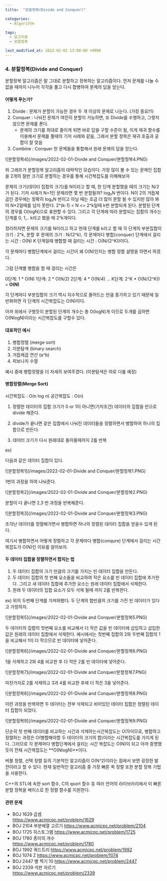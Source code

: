 ```yaml
---
title:  "분할정복(Divide and Conquer)"

categories:
  - Algorithm

tags:
  - 알고리즘
  - 분할정복

last_modified_at: 2022-02-02 13:00:00 +0900
---
```


### 4. 분할정복(Divide and Conquer)

분할정복 알고리즘은 말 그대로 분할하고 정복하는 알고리즘이다. 먼저 문제를 나눌 수 없을 때까지 나누어 각각을 풀고 다시 합병하여 문제의 답을 얻는다. 

#### 어떻게 푸는가?

1. Divide : 문제가 분할이 가능한 경우 두 개 이상의 문제로 나눈다. (가장 중요!!!)
2. Conquer : 나눠진 문제가 여전히 분할이 가능하면, 또 Divide를 수행하고, 그렇지 않으면 문제를 푼다. 
   - 문제의 크기를 최대로 줄이게 되면 바로 답을 구할 수준이 됨, 이게 재귀 함수를 이용해서 문제를 풀때의 기저 사례와 같음, 그래서 분할 정복은 재귀 호출과 궁합이 잘 맞음
3. Combine : Conquer 한 문제들을 통합해서 원래 문제의 답을 얻는다.

![분할정복4](/images/2022-02-01-Divide and Conquer/분할정복4.PNG)

위 그래프가 분할정복 알고리즘의 대략적인 모습이다.
가장 많이 볼 수 있는 문제인 집합을 2개의 절반 크기로 분할하는 경우를 통해 시간복잡도를 이해해보자

문제의 크기(데이터 집합의 크기)를 N이라고 할 때, 한 단계 분할했을 때의 크기는 N/2가 된다. 기저 사례가 N=1인 문제라면 몇 번 분할될까?
log₂N 번이다. N이 2의 거듭제곱인 경우에는 정확히 log₂N 번이고 아닐 때는 조금 더 많이 분할 될 수 있지만 많아 봐야 N*2일때를 넘지 못한다.
2^(k-1) < N <= 2^k일때 k번 분할되게 된다. 분할된 단계의 경우를 O(logN)으로 표현할 수 있다.
그리고 각 단계에 따라 분할되는 집합의 개수는 단계를 0, 1,.. k라고 봤을 때 2^k개이다.

정리하자면 문제의 크기를 N이라고 하고 현재 단계를 k라고 할 때 
각 단계의 부분집합의 크기 : 2^k,
분할 후 문제의 크기 : N/(2^k),
각 문제마다 병합(conquer) 단계에서 걸리는 시간 : O(N)
K 단계일때 병합할 때 걸리는 시간 : O(N/(2^K))이다.

각 문제마다 병합단계에서 걸리는 시간이 왜 O(N)인지는 병합 정렬 설명을 하면서 하겠다.

그럼 단계별 병합을 할 때 걸리는 시간은 

0단계: 1 * O(N)
1단계: 2 * O(N/2)
2단계: 4 * O(N/4)
...
K단계: 2^K * O(N/(2^K)) = **O(N)**

각 단계마다 부분집합의 크기 역시 지수적으로 줄어드는 만큼 증가하고 있기 때문에 일반화하면 각 단계의 시간복잡도는 O(N)이다.

아까 위에서 구했듯이 분할된 단계의 개수는 총 O(logN)개 이므로 두개를 곱하면 O(NlogN)이라는 시간복잡도를 구할수 있다.

#### 대표적인 예시

1. 병합정렬 (merge sort)
2. 이분탐색 (binary search)
3. 거듭제곱 연산 (a^b)
4. 피보나치 수열

예시 중에 병합정렬을 더 자세히 보여주겠다. (이분탐색은 따로 다룰 예정)

#### 병합정렬(Merge Sort)

시간복잡도 : O(n log n)
공간복잡도 : O(n)

1. 정렬한 데이터의 집합 크기가 0 or 1이 아니면(기저조건) 데이터의 집합을 반으로 divide 해준다.

2. divide가 끝나면 같은 집합에서 나눠진 데이터들을 정렬하면서 병합하여 하나의 집합으로 만든다.
3. 데이터 크기가 다시 원래대로 돌아올때까지 2를 반복

ex)

다음과 같은 데이터 집합이 있다.

![분할정복1](/images/2022-02-01-Divide and Conquer/분할정복1.PNG)

1번의 과정을 하여 나눠준다.

![분할정복2](/images/2022-02-01-Divide and Conquer/분할정복2.PNG)



분할이 다 끝나면 2,3 번 과정을 반복해준다.

![분할정복3](/images/2022-02-01-Divide and Conquer/분할정복3.PNG)

조각난 데이터를 정렬해가면서 병합하면 하나의 정렬된 데이터 집합을 얻을수 있게 된다.

여기서 병합하면서 어떻게 정렬하고 각 문제마다 병합(conqure) 단계에서 걸리는 시간복잡도가 O(N)인 이유를 알아보자.

#### 두 데이터 집합을 정렬하면서 합치는 법

1. 두 데이터 집합의 크기 만큼의 크기를 가지는 빈 데이터 집합을 만든다.
2. 두 데이터 집합의 첫 번째 요소들을 비교하여 작은 요소를 빈 데이터 집합에 추가한다. 그리고 새 데이터 집합에 추가한 요소는 원래 데이터 집합에서 삭제한다.
3. 원래 두 데이터의 집합 요소가 모두 삭제 될때 까지 2를 반복한다.

ex) 위의 두번째 단계를 가져와봤다. 두 단계의 합만큼의 크기를 가진 빈 데이터가 있다고 가정하자.

![분할정복5](/images/2022-02-01-Divide and Conquer/분할정복5.PNG)

두 데이터의 집합의 첫번째 요소를 비교해서 더 작은 값을 빈 데이터에 삽입하고 삽입한 값은 원래의 데이터 집합에서 삭제한다. 예시에서는 첫번째 집합의 2와 두번째 집합의 1을 비교해서 1이 더 작으므로 빈 데이터에 넣어준다.

![분할정복6](/images/2022-02-01-Divide and Conquer/분할정복6.PNG)

1을 삭제하고 2와 4를 비교한 후 더 작은 2를 빈 데이터에 넣어준다.

![분할정복7](/images/2022-02-01-Divide and Conquer/분할정복7.PNG)

마찬가지로 2를 삭제하고 3과 4를 비교한 후에 더 작은 3을 넣어준다.

![분할정복8](/images/2022-02-01-Divide and Conquer/분할정복8.PNG)

이런 과정을 반복하면 두 데이터는 전부 삭제되고 비어있던 데이터 집합은 정렬된 데이터 집합이 되었다. 

![분할정복9](/images/2022-02-01-Divide and Conquer/분할정복9.PNG)

단순히 첫 번째 데이터를 비교하는 시간과 삭제하는시간복잡도는 O(1)이므로, 병합하고 정렬하는 과정은 O(병합해야할 두 데이터의 크기의 합)이라는 시간복잡도를 가지게 된다. 그러므로  각 문제마다 병합단계에서 걸리는 시간 복잡도는 O(N)이 되고 아까 증명했듯이 전체 시간복잡도는 **O(NlogN)**이다.

버블 정렬, 선택 정렬 등의 기본적인 알고리즘이 O(N^2)이라는 점에서 보면 굉장한 발전이라고 할 수 있다. 현재 일반적인 알고리즘 중 가장 빠른 퀵 정렬 또한 분할 정복 기법을 사용한다.

C++의 STL에 속한 sort 함수, C의 qsort 함수 등 여러 언어의 라이브러리에서 이 빠른 분할 정복을 베이스로 한 정렬 함수를 지원한다.

#### 관련 문제

- BOJ 1629 곱셈  
  <https://www.acmicpc.net/problem/1629>
- BOJ 2104 부분배열 고르기 
  <https://www.acmicpc.net/problem/2104>
- BOJ 1725 히스토그램
  <https://www.acmicpc.net/problem/1725>
- BOJ 1780 종이의 개수  
  <https://www.acmicpc.net/problem/1780>
- BOJ 1992 쿼드트리 
  <https://www.acmicpc.net/problem/1992>
- BOJ 1074 Z
  <https://www.acmicpc.net/problem/1074>
- BOJ 2447 별 찍기 10
  <https://www.acmicpc.net/problem/2447>
- BOJ 2339 석판 자르기  
  <https://www.acmicpc.net/problem/2339>